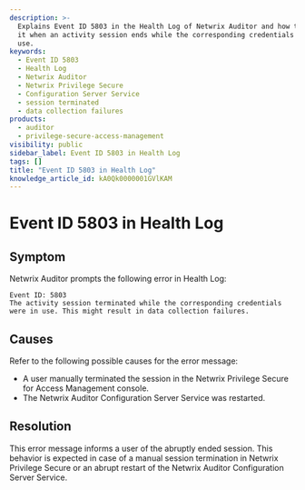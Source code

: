 ```yaml
---
description: >-
  Explains Event ID 5803 in the Health Log of Netwrix Auditor and how to resolve
  it when an activity session ends while the corresponding credentials were in
  use.
keywords:
  - Event ID 5803
  - Health Log
  - Netwrix Auditor
  - Netwrix Privilege Secure
  - Configuration Server Service
  - session terminated
  - data collection failures
products:
  - auditor
  - privilege-secure-access-management
visibility: public
sidebar_label: Event ID 5803 in Health Log
tags: []
title: "Event ID 5803 in Health Log"
knowledge_article_id: kA0Qk0000001GVlKAM
---
```


# Event ID 5803 in Health Log

## Symptom

Netwrix Auditor prompts the following error in Health Log:

```text
Event ID: 5803
The activity session terminated while the corresponding credentials were in use. This might result in data collection failures.
```

## Causes

Refer to the following possible causes for the error message:

- A user manually terminated the session in the Netwrix Privilege Secure for Access Management console.
- The Netwrix Auditor Configuration Server Service was restarted.

## Resolution

This error message informs a user of the abruptly ended session. This behavior is expected in case of a manual session termination in Netwrix Privilege Secure or an abrupt restart of the Netwrix Auditor Configuration Server Service.
